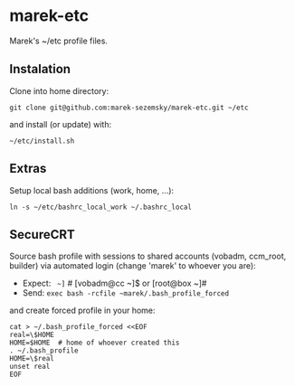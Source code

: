 marek-etc
=========

Marek's ~/etc profile files.

Instalation
-----------

Clone into home directory:

    git clone git@github.com:marek-sezemsky/marek-etc.git ~/etc

and install (or update) with:

    ~/etc/install.sh

Extras
------

Setup local bash additions (work, home, ...):

    ln -s ~/etc/bashrc_local_work ~/.bashrc_local

SecureCRT
---------

Source bash profile with sessions to shared accounts (vobadm, ccm_root,
builder) via automated login (change 'marek' to whoever you are):

* Expect: ` ~]`  # [vobadm@cc ~]$ or [root@box ~]#
* Send:   `exec bash -rcfile ~marek/.bash_profile_forced`

and create forced profile in your home:

    cat > ~/.bash_profile_forced <<EOF
    real=\$HOME
    HOME=$HOME  # home of whoever created this
    . ~/.bash_profile
    HOME=\$real
    unset real
    EOF
